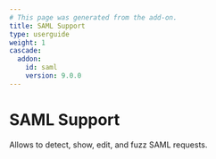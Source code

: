 ```yaml
---
# This page was generated from the add-on.
title: SAML Support
type: userguide
weight: 1
cascade:
  addon:
    id: saml
    version: 9.0.0
---
```


# SAML Support

Allows to detect, show, edit, and fuzz SAML requests.
